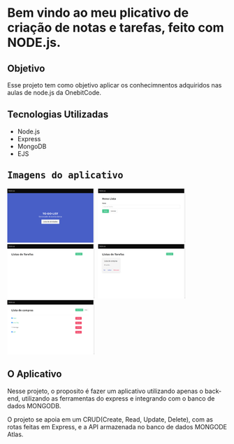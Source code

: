 <h1>Bem vindo ao meu plicativo de criação de notas e tarefas, feito com NODE.js.</h1>

<section>
    <h2>Objetivo</h2>
        <p>Esse projeto tem como objetivo aplicar os conhecimnentos adquiridos nas aulas de node.js da OnebitCode.</p>
</section>

<section>
    <h2>Tecnologias Utilizadas</h2>
        <ul>
            <li>Node.js</li>
            <li>Express</li>
            <li>MongoDB</li>
            <li>EJS</li>
        </ul>
</section>   

<kbd>
<section>
    <h2>Imagens do aplicativo</h2>
    <img width="200px" alt="tela home" src="./images/home.png" />
    <img width="200px" alt="nova lista" src="./images/nova-lista.png" />
    <img width="200px" alt="lista sem novas listas de tarefas" src="./images/lista-sem-listas.png" />
    <img width="200px" alt="lista com outras listas de tarefas" src="./images/lista-com-listas.png" />
    <img width="200px" alt="tela com as tarefas" src="./images/lista-tarefas.png" />
</section>
</kbd>

<section>
    <h2>O Aplicativo</h2>
    <p>Nesse projeto, o proposito é fazer um aplicativo utilizando apenas o back-end, utilizando as ferramentas do express e integrando com o banco de dados MONGODB.</p>
    <p>O projeto se apoia em um CRUD(Create, Read, Update, Delete), com as rotas feitas em Express, e a API armazenada no banco de dados MONGODE Atlas.</p>
</section>
